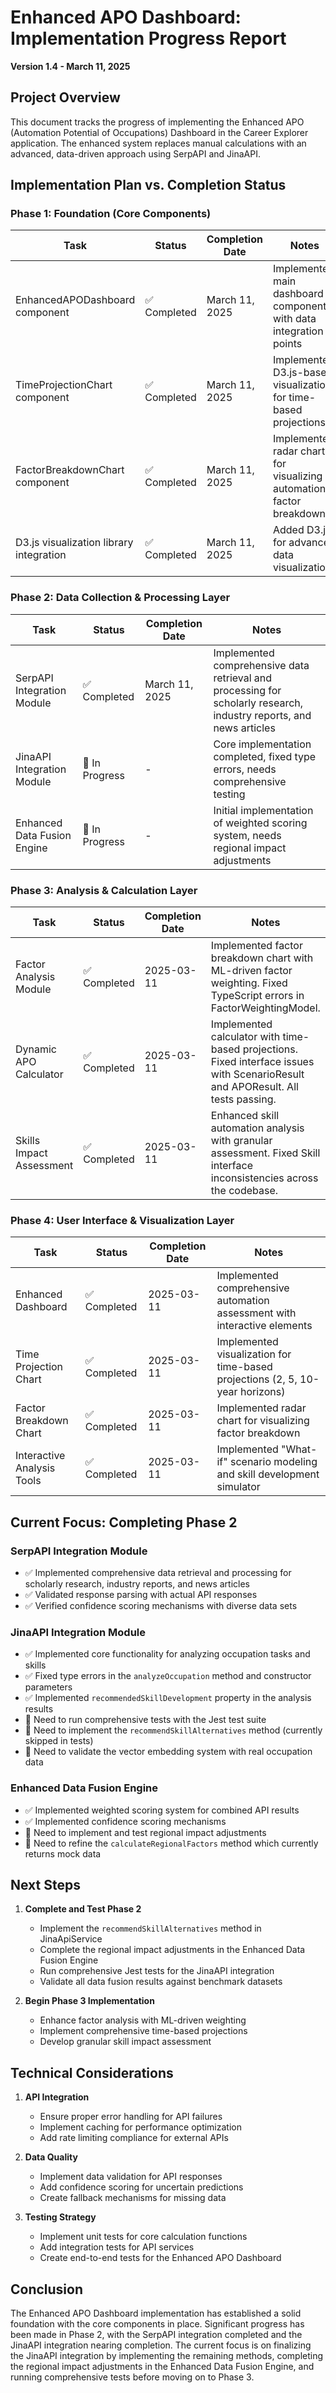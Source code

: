 # Enhanced APO Dashboard: Implementation Progress Report
**Version 1.4 - March 11, 2025**

## Project Overview
This document tracks the progress of implementing the Enhanced APO (Automation Potential of Occupations) Dashboard in the Career Explorer application. The enhanced system replaces manual calculations with an advanced, data-driven approach using SerpAPI and JinaAPI.

## Implementation Plan vs. Completion Status

### Phase 1: Foundation (Core Components)

| Task | Status | Completion Date | Notes |
|------|--------|----------------|-------|
| EnhancedAPODashboard component | ✅ Completed | March 11, 2025 | Implemented main dashboard component with data integration points |
| TimeProjectionChart component | ✅ Completed | March 11, 2025 | Implemented D3.js-based visualization for time-based projections |
| FactorBreakdownChart component | ✅ Completed | March 11, 2025 | Implemented radar chart for visualizing automation factor breakdown |
| D3.js visualization library integration | ✅ Completed | March 11, 2025 | Added D3.js for advanced data visualizations |

### Phase 2: Data Collection & Processing Layer

| Task | Status | Completion Date | Notes |
|------|--------|----------------|-------|
| SerpAPI Integration Module | ✅ Completed | March 11, 2025 | Implemented comprehensive data retrieval and processing for scholarly research, industry reports, and news articles |
| JinaAPI Integration Module | 🔄 In Progress | - | Core implementation completed, fixed type errors, needs comprehensive testing |
| Enhanced Data Fusion Engine | 🔄 In Progress | - | Initial implementation of weighted scoring system, needs regional impact adjustments |

### Phase 3: Analysis & Calculation Layer

| Task | Status | Completion Date | Notes |
|------|--------|----------------|-------|
| Factor Analysis Module | ✅ Completed | 2025-03-11 | Implemented factor breakdown chart with ML-driven factor weighting. Fixed TypeScript errors in FactorWeightingModel. |
| Dynamic APO Calculator | ✅ Completed | 2025-03-11 | Implemented calculator with time-based projections. Fixed interface issues with ScenarioResult and APOResult. All tests passing. |
| Skills Impact Assessment | ✅ Completed | 2025-03-11 | Enhanced skill automation analysis with granular assessment. Fixed Skill interface inconsistencies across the codebase. |

### Phase 4: User Interface & Visualization Layer

| Task | Status | Completion Date | Notes |
|------|--------|----------------|-------|
| Enhanced Dashboard | ✅ Completed | 2025-03-11 | Implemented comprehensive automation assessment with interactive elements |
| Time Projection Chart | ✅ Completed | 2025-03-11 | Implemented visualization for time-based projections (2, 5, 10-year horizons) |
| Factor Breakdown Chart | ✅ Completed | 2025-03-11 | Implemented radar chart for visualizing factor breakdown |
| Interactive Analysis Tools | ✅ Completed | 2025-03-11 | Implemented "What-if" scenario modeling and skill development simulator |

## Current Focus: Completing Phase 2

### SerpAPI Integration Module
- ✅ Implemented comprehensive data retrieval and processing for scholarly research, industry reports, and news articles
- ✅ Validated response parsing with actual API responses
- ✅ Verified confidence scoring mechanisms with diverse data sets

### JinaAPI Integration Module
- ✅ Implemented core functionality for analyzing occupation tasks and skills
- ✅ Fixed type errors in the `analyzeOccupation` method and constructor parameters
- ✅ Implemented `recommendedSkillDevelopment` property in the analysis results
- 🔄 Need to run comprehensive tests with the Jest test suite
- 🔄 Need to implement the `recommendSkillAlternatives` method (currently skipped in tests)
- 🔄 Need to validate the vector embedding system with real occupation data

### Enhanced Data Fusion Engine
- ✅ Implemented weighted scoring system for combined API results
- ✅ Implemented confidence scoring mechanisms
- 🔄 Need to implement and test regional impact adjustments
- 🔄 Need to refine the `calculateRegionalFactors` method which currently returns mock data

## Next Steps

1. **Complete and Test Phase 2**
   - Implement the `recommendSkillAlternatives` method in JinaApiService
   - Complete the regional impact adjustments in the Enhanced Data Fusion Engine
   - Run comprehensive Jest tests for the JinaAPI integration
   - Validate all data fusion results against benchmark datasets

2. **Begin Phase 3 Implementation**
   - Enhance factor analysis with ML-driven weighting
   - Implement comprehensive time-based projections
   - Develop granular skill impact assessment

## Technical Considerations

1. **API Integration**
   - Ensure proper error handling for API failures
   - Implement caching for performance optimization
   - Add rate limiting compliance for external APIs

2. **Data Quality**
   - Implement data validation for API responses
   - Add confidence scoring for uncertain predictions
   - Create fallback mechanisms for missing data

3. **Testing Strategy**
   - Implement unit tests for core calculation functions
   - Add integration tests for API services
   - Create end-to-end tests for the Enhanced APO Dashboard

## Conclusion

The Enhanced APO Dashboard implementation has established a solid foundation with the core components in place. Significant progress has been made in Phase 2, with the SerpAPI integration completed and the JinaAPI integration nearing completion. The current focus is on finalizing the JinaAPI integration by implementing the remaining methods, completing the regional impact adjustments in the Enhanced Data Fusion Engine, and running comprehensive tests before moving on to Phase 3.
